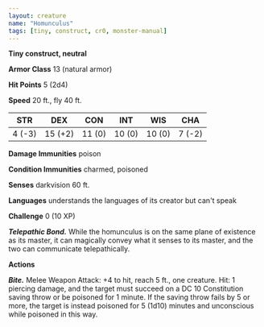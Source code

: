 ```yaml
---
layout: creature
name: "Homunculus"
tags: [tiny, construct, cr0, monster-manual]
---
```


**Tiny construct, neutral**

**Armor Class** 13 (natural armor)

**Hit Points** 5 (2d4)

**Speed** 20 ft., fly 40 ft.

|   STR   |   DEX   |   CON   |   INT   |   WIS   |   CHA   |
|:-----:|:-----:|:-----:|:-----:|:-----:|:-----:|
| 4 (-3) | 15 (+2) | 11 (0) | 10 (0) | 10 (0) | 7 (-2) |

**Damage Immunities** poison

**Condition Immunities** charmed, poisoned

**Senses** darkvision 60 ft.

**Languages** understands the languages of its creator but can't speak

**Challenge** 0 (10 XP)

***Telepathic Bond.*** While the homunculus is on the same plane of existence as its master, it can magically convey what it senses to its master, and the two can communicate telepathically.

**Actions**

***Bite.*** Melee Weapon Attack: +4 to hit, reach 5 ft., one creature. Hit: 1 piercing damage, and the target must succeed on a DC 10 Constitution saving throw or be poisoned for 1 minute. If the saving throw fails by 5 or more, the target is instead poisoned for 5 (1d10) minutes and unconscious while poisoned in this way.

